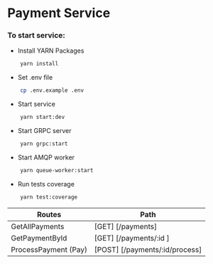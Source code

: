 # Payment Service

### To start service:

- Install YARN Packages

```sh
    yarn install
```

- Set .env file

```sh
    cp .env.example .env
```

- Start service

```sh
    yarn start:dev
```

- Start GRPC server

```sh
    yarn grpc:start
```

- Start AMQP worker

```sh
    yarn queue-worker:start
```

- Run tests coverage

```sh
    yarn test:coverage
```

| Routes               | Path                           |
| -------------------- | ------------------------------ |
| GetAllPayments       | [GET] [/payments]              |
| GetPaymentById       | [GET] [/payments/:id ]         |
| ProcessPayment (Pay) | [POST] [/payments/:id/process] |
